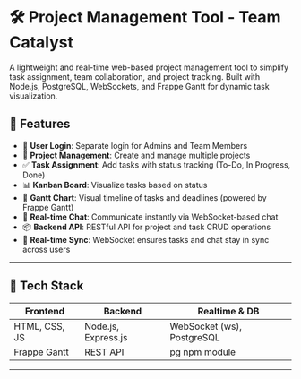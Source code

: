 # 🛠️ Project Management Tool - Team Catalyst

A lightweight and real-time web-based project management tool to simplify task assignment, team collaboration, and project tracking. Built with Node.js, PostgreSQL, WebSockets, and Frappe Gantt for dynamic task visualization.

## 🚀 Features

- 🔐 **User Login**: Separate login for Admins and Team Members
- 📁 **Project Management**: Create and manage multiple projects
- ✅ **Task Assignment**: Add tasks with status tracking (To-Do, In Progress, Done)
- 📊 **Kanban Board**: Visualize tasks based on status
- 📅 **Gantt Chart**: Visual timeline of tasks and deadlines (powered by Frappe Gantt)
- 💬 **Real-time Chat**: Communicate instantly via WebSocket-based chat
- 📦 **Backend API**: RESTful API for project and task CRUD operations
- 🔄 **Real-time Sync**: WebSocket ensures tasks and chat stay in sync across users

---

## 🧰 Tech Stack

| Frontend       | Backend        | Realtime & DB    |
|----------------|----------------|------------------|
| HTML, CSS, JS  | Node.js, Express.js | WebSocket (ws), PostgreSQL |
| Frappe Gantt   | REST API       | pg npm module    |

---


